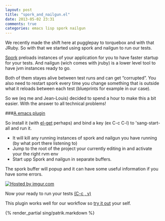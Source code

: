 ```yaml
---
layout: post
title: "spork_and_nailgun.el"
date: 2013-05-02 23:31
comments: true
categories: emacs lisp spork nailgun
---
```


We recently made the shift here at pugglepay to torquebox and with that JRuby. So with that we started using spork and nailgun to run our tests.

[Spork](https://github.com/sporkrb/spork) preloads instances of your application for you to have faster startup for your tests. And nailgun (wich comes with jruby) is a lower level tool to have jvm instances ready to go.

Both of them stayes alive between test runs and can get “corrupted”. You also need to restart spork every time you change something that is outside what it reloads between each test (blueprints for example in our case).

So we (eq me and Jean-Louis) decided to spend a hour to make this a bit easier.
With the answer to all technical problems!
<!-- more -->
###[A emacs plugin](https://github.com/PugglePay/spork-and-nailgun.el)

So install it (with [el-get](https://github.com/dimitri/el-get) perhaps) and bind a key (ex C-c C-l) to 'sang-start-all and run it.

* It will kill any running instances of spork and nailgun you have running (by what port there listening to)
* Jump to the root of the project your currently editing in and activate your the right rvm env
* Start upp Spork and nailgun in separate buffers.

The spork buffer will popup and it can have some useful information if you have some errors.

<a href="http://imgur.com/RozzIIv"><img src="http://i.imgur.com/RozzIIv.png" title="Hosted by imgur.com"/></a>

Now your ready to run your tests [(C-c , v)](https://github.com/pezra/rspec-mode)

This plugin works well for our workflow so [try it out](https://github.com/PugglePay/spork-and-nailgun.el) your self.

{% render_partial sing/patrik.markdown %}
